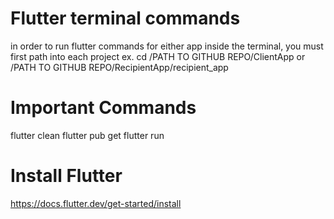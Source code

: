 # Flutter terminal commands
in order to run flutter commands for either app inside the terminal, you must first path into each project
ex. cd /PATH TO GITHUB REPO/ClientApp   or   /PATH TO GITHUB REPO/RecipientApp/recipient_app

# Important Commands

flutter clean
flutter pub get
flutter run

# Install Flutter

https://docs.flutter.dev/get-started/install
